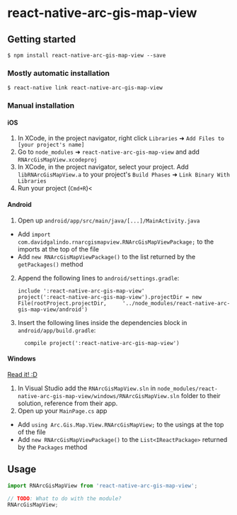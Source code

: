 
# react-native-arc-gis-map-view

## Getting started

`$ npm install react-native-arc-gis-map-view --save`

### Mostly automatic installation

`$ react-native link react-native-arc-gis-map-view`

### Manual installation


#### iOS

1. In XCode, in the project navigator, right click `Libraries` ➜ `Add Files to [your project's name]`
2. Go to `node_modules` ➜ `react-native-arc-gis-map-view` and add `RNArcGisMapView.xcodeproj`
3. In XCode, in the project navigator, select your project. Add `libRNArcGisMapView.a` to your project's `Build Phases` ➜ `Link Binary With Libraries`
4. Run your project (`Cmd+R`)<

#### Android

1. Open up `android/app/src/main/java/[...]/MainActivity.java`
  - Add `import com.davidgalindo.rnarcgismapview.RNArcGisMapViewPackage;` to the imports at the top of the file
  - Add `new RNArcGisMapViewPackage()` to the list returned by the `getPackages()` method
2. Append the following lines to `android/settings.gradle`:
  	```
  	include ':react-native-arc-gis-map-view'
  	project(':react-native-arc-gis-map-view').projectDir = new File(rootProject.projectDir, 	'../node_modules/react-native-arc-gis-map-view/android')
  	```
3. Insert the following lines inside the dependencies block in `android/app/build.gradle`:
  	```
      compile project(':react-native-arc-gis-map-view')
  	```

#### Windows
[Read it! :D](https://github.com/ReactWindows/react-native)

1. In Visual Studio add the `RNArcGisMapView.sln` in `node_modules/react-native-arc-gis-map-view/windows/RNArcGisMapView.sln` folder to their solution, reference from their app.
2. Open up your `MainPage.cs` app
  - Add `using Arc.Gis.Map.View.RNArcGisMapView;` to the usings at the top of the file
  - Add `new RNArcGisMapViewPackage()` to the `List<IReactPackage>` returned by the `Packages` method


## Usage
```javascript
import RNArcGisMapView from 'react-native-arc-gis-map-view';

// TODO: What to do with the module?
RNArcGisMapView;
```
  